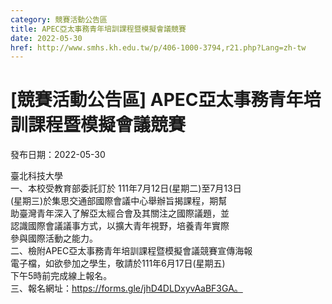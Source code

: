 ```yaml
---
category: 競賽活動公告區
title: APEC亞太事務青年培訓課程暨模擬會議競賽
date: 2022-05-30
href: http://www.smhs.kh.edu.tw/p/406-1000-3794,r21.php?Lang=zh-tw
---
```


# [競賽活動公告區] APEC亞太事務青年培訓課程暨模擬會議競賽

發布日期：2022-05-30

臺北科技大學  
一、本校受教育部委託訂於 111年7月12日(星期二)至7月13日  
(星期三)於集思交通部國際會議中心舉辦旨揭課程，期幫  
助臺灣青年深入了解亞太經合會及其關注之國際議題，並  
認識國際會議議事方式，以擴大青年視野，培養青年實際  
參與國際活動之能力。  
二、檢附APEC亞太事務青年培訓課程暨模擬會議競賽宣傳海報  
電子檔，如欲參加之學生，敬請於111年6月17日(星期五)  
下午5時前完成線上報名。  
三、報名網址：https://forms.gle/jhD4DLDxyvAaBF3GA。

